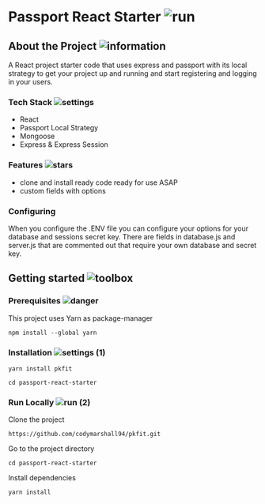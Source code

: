 # Passport React Starter ![run](https://user-images.githubusercontent.com/43764448/192065217-3789790c-b8a5-4dca-a680-635cf0cd7dac.png)


## About the Project   ![information](https://user-images.githubusercontent.com/43764448/192064555-7b4b82b5-8618-49c5-900f-fca9c5bc3a8a.png) 

A React project starter code that uses express and passport with its local strategy to get your project up and running and start registering and logging in your users.


### Tech Stack  ![settings](https://user-images.githubusercontent.com/43764448/192064589-bb41a8b7-9220-48ba-b7ec-d95f90fde13d.png)

- React
- Passport Local Strategy
- Mongoose
- Express & Express Session

### Features  ![stars](https://user-images.githubusercontent.com/43764448/192064659-fb6a9c1c-e2d2-473c-ad84-e0089ff4c45c.png)

- clone and install ready code ready for use ASAP
- custom fields with options

### Configuring

When you configure the .ENV file you can configure your options for your database and sessions secret key.
There are fields in database.js and server.js that are commented out that require your own database and secret key.


## Getting started  ![toolbox](https://user-images.githubusercontent.com/43764448/192064727-6b5094a2-6650-4be4-9f1c-1e3e46ee030f.png)

### Prerequisites  ![danger](https://user-images.githubusercontent.com/43764448/192064860-706b96c6-b55d-487e-9ab7-081b448dac0a.png)

This project uses Yarn as package-manager

```npm install --global yarn```

### Installation  ![settings (1)](https://user-images.githubusercontent.com/43764448/192064827-5517c09b-b548-4596-99bc-4bbe6a3f6a9d.png) 

```yarn install pkfit```

```cd passport-react-starter```

### Run Locally  ![run (2)](https://user-images.githubusercontent.com/43764448/192065513-0fa22318-c75e-4d59-a760-0af1c4baf5a7.png)

Clone the project

```https://github.com/codymarshall94/pkfit.git```

Go to the project directory

```cd passport-react-starter```

Install dependencies

```yarn install```
